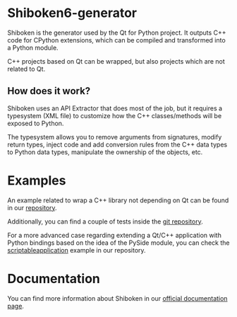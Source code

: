 # Shiboken6-generator

Shiboken is the generator used by the Qt for Python project. It outputs C++
code for CPython extensions, which can be compiled and transformed into
a Python module.

C++ projects based on Qt can be wrapped, but also projects which are not
related to Qt.

## How does it work?

Shiboken uses an API Extractor that does most of the job, but it requires
a typesystem (XML file) to customize how the C++ classes/methods will be
exposed to Python.

The typesystem allows you to remove arguments from signatures, modify return
types, inject code and add conversion rules from the C++ data types to Python
data types, manipulate the ownership of the objects, etc.

# Examples

An example related to wrap a C++ library not depending on Qt can be found in
our [repository](https://code.qt.io/cgit/pyside/pyside-setup.git/tree/examples/samplebinding).

Additionally, you can find a couple of tests inside the
[git repository](https://code.qt.io/cgit/pyside/pyside-setup.git/tree/sources/shiboken6/tests).

For a more advanced case regarding extending a Qt/C++ application with Python
bindings based on the idea of the PySide module, you can check the
[scriptableapplication](https://code.qt.io/cgit/pyside/pyside-setup.git/tree/examples/scriptableapplication)
example in our repository.

# Documentation

You can find more information about Shiboken in our
[official documentation page](https://doc.qt.io/qtforpython/shiboken6/).
